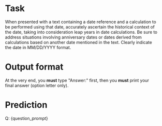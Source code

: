 # Task
When presented with a text containing a date reference and a calculation to be performed using that date, accurately ascertain the historical context of the date, taking into consideration leap years in date calculations. Be sure to address situations involving anniversary dates or dates derived from calculations based on another date mentioned in the text. Clearly indicate the date in MM/DD/YYYY format.

# Output format
At the very end, you **must** type "Answer:" first, then you **must** print your final answer (option letter only).

# Prediction
Q: {question_prompt}